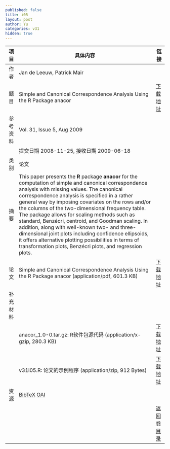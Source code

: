 ```yaml
---
published: false
title: i05
layout: post
author: Yu
categories: v31
hidden: true
---
```


| 项目 | 具体内容 | 链接 |
|---:|---|---|
| 作者 | Jan de Leeuw, Patrick Mair| |
| 题目 |Simple and Canonical Correspondence Analysis Using the R Package anacor | [下载地址](http://www.jstatsoft.org/v31/i05/paper) |
| 参考资料 |Vol. 31, Issue 5, Aug 2009 | |
| | 提交日期 2008-11-25, 接收日期 2009-06-18| | 
| 类别 | 论文| |
| 摘要 | This paper presents the <b>R</b> package <b>anacor</b> for the computation of simple and canonical correspondence analysis with missing values. The canonical correspondence analysis is specified in a rather general way by imposing covariates on the rows and/or the columns of the two-dimensional frequency table. The package allows for scaling methods such as standard, Benzécri, centroid, and Goodman scaling. In addition, along with well-known two- and three-dimensional joint plots including confidence ellipsoids, it offers alternative plotting possibilities in terms of transformation plots, Benzécri plots, and regression plots.| |
| 论文 | Simple and Canonical Correspondence Analysis Using the R Package anacor  (application/pdf, 601.3 KB)| [下载地址](http://www.jstatsoft.org/v31/i05/paper) |
| 补充材料 | | |
| |anacor_1.0-0.tar.gz: R软件包源代码  (application/x-gzip, 280.3 KB)|  [下载地址](http://www.jstatsoft.org/v31/i05/supp/1) |
| |v31i05.R: 论文的示例程序  (application/zip, 912 Bytes)|  [下载地址](http://www.jstatsoft.org/v31/i05/supp/2) |
| 资源 | [BibTeX](http://www.jstatsoft.org/v31/i05/bibtex) [OAI](http://www.jstatsoft.org/oai?verb=GetRecord&identifier=oai.jstatsoft/v31/i05&prefix=oai_dc)| |
| |  | [返回卷目录]({{site.baseurl}}/volume/v31.html) |